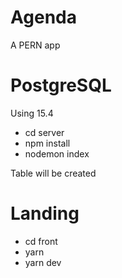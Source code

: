 # Agenda
A PERN app 

# PostgreSQL
Using 15.4

- cd server
- npm install
- nodemon index

Table will be created 

# Landing
- cd front
- yarn
- yarn dev